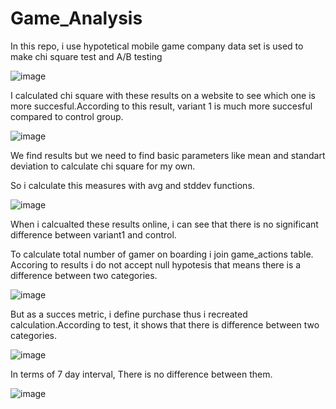 # Game_Analysis
In this repo, i use hypotetical mobile game company data set is used to make chi square test and A/B testing

![image](https://github.com/user-attachments/assets/bfdcbec4-530d-4563-b220-d062bb2e04bd)

I calculated chi square with these results on a website to see which one is more succesful.According to this result, variant 1 is much more succesful compared to control group.

![image](https://github.com/user-attachments/assets/b8a54e15-0217-4110-a2fd-e119da9e37ae)

We find results but we need to find basic parameters like mean and standart deviation to calculate chi square for my own.

So i calculate this measures with avg and stddev functions.

![image](https://github.com/user-attachments/assets/38c7e657-1e3a-4807-a017-7074245697f5)

When i calcualted these results online, i can see that there is no significant difference between variant1 and control.

To calculate total number of gamer on boarding i join game_actions table. Accoring to results i do not accept null hypotesis that means there is a difference between two categories.

![image](https://github.com/user-attachments/assets/936f0a90-29c8-4f3a-a080-2f19f422bb39)


But as a succes metric, i define purchase thus i recreated calculation.According to test, it shows that there is difference between two categories.

![image](https://github.com/user-attachments/assets/7364925b-6b08-4f50-9457-0b68e05cdf5d)

In terms of 7 day interval, There is no difference between them.

![image](https://github.com/user-attachments/assets/d6d550a9-9c61-4fcb-9d35-e2222e212674)
